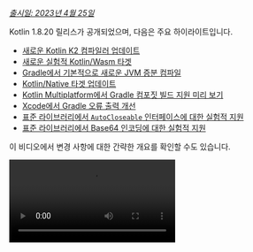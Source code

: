 [//]: # (title: Kotlin 1.8.20의 새로운 기능)

_[출시일: 2023년 4월 25일](releases.md#release-details)_

Kotlin 1.8.20 릴리스가 공개되었으며, 다음은 주요 하이라이트입니다.

*   [새로운 Kotlin K2 컴파일러 업데이트](#new-kotlin-k2-compiler-updates)
*   [새로운 실험적 Kotlin/Wasm 타겟](#new-kotlin-wasm-target)
*   [Gradle에서 기본적으로 새로운 JVM 증분 컴파일](#new-jvm-incremental-compilation-by-default-in-gradle)
*   [Kotlin/Native 타겟 업데이트](#update-for-kotlin-native-targets)
*   [Kotlin Multiplatform에서 Gradle 컴포짓 빌드 지원 미리 보기](#preview-of-gradle-composite-builds-support-in-kotlin-multiplatform)
*   [Xcode에서 Gradle 오류 출력 개선](#improved-output-for-gradle-errors-in-xcode)
*   [표준 라이브러리에서 `AutoCloseable` 인터페이스에 대한 실험적 지원](#support-for-the-autocloseable-interface)
*   [표준 라이브러리에서 Base64 인코딩에 대한 실험적 지원](#support-for-base64-encoding)

이 비디오에서 변경 사항에 대한 간략한 개요를 확인할 수도 있습니다.

<video src="https://www.youtube.com/v/R1JpkpPzyBU" title="What's new in Kotlin 1.8.20"/>

## IDE 지원

1.8.20을 지원하는 Kotlin 플러그인은 다음 IDE에서 사용할 수 있습니다.

| IDE            | 지원 버전                   |
|----------------|-------------------------------|
| IntelliJ IDEA  | 2022.2.x, 2022.3.x,  2023.1.x |
| Android Studio | Flamingo (222)                |

> Kotlin 아티팩트와 의존성을 올바르게 다운로드하려면 [Gradle 설정을 구성](#configure-gradle-settings)하여 Maven Central 저장소를 사용하도록 해야 합니다.
>
{style="warning"}

## 새로운 Kotlin K2 컴파일러 업데이트

Kotlin 팀은 K2 컴파일러의 안정화 작업을 계속하고 있습니다. [Kotlin 1.7.0 발표](whatsnew17.md#new-kotlin-k2-compiler-for-the-jvm-in-alpha)에서 언급했듯이, 여전히 **알파(Alpha)** 상태입니다. 이번 릴리스에서는 [K2 베타(Beta)](https://youtrack.jetbrains.com/issue/KT-52604)로 가는 길에 추가 개선 사항을 도입합니다.

1.8.20 릴리스부터 Kotlin K2 컴파일러는 다음 기능을 포함합니다.

*   직렬화(serialization) 플러그인의 프리뷰 버전이 있습니다.
*   [JS IR 컴파일러](js-ir-compiler.md)에 대한 알파(Alpha) 지원을 제공합니다.
*   향후 릴리스될 [새로운 언어 버전인 Kotlin 2.0](https://blog.jetbrains.com/kotlin/2023/02/k2-kotlin-2-0/)을 소개합니다.

다음 비디오에서 새로운 컴파일러와 그 이점에 대해 자세히 알아보세요.

*   [모두가 새로운 Kotlin K2 컴파일러에 대해 알아야 할 것](https://www.youtube.com/watch?v=iTdJJq_LyoY)
*   [새로운 Kotlin K2 컴파일러: 전문가 리뷰](https://www.youtube.com/watch?v=db19VFLZqJM)

### Kotlin K2 컴파일러 활성화 방법

Kotlin K2 컴파일러를 활성화하고 테스트하려면 다음 컴파일러 옵션과 함께 새 언어 버전을 사용하세요.

```bash
-language-version 2.0
```

`build.gradle(.kts)` 파일에서 지정할 수 있습니다.

```kotlin
kotlin {
   sourceSets.all {
       languageSettings {
           languageVersion = "2.0"
       }
   }
}
```

이전의 `-Xuse-k2` 컴파일러 옵션은 더 이상 사용되지 않습니다.

> 새로운 K2 컴파일러의 알파 버전은 JVM 및 JS IR 프로젝트에서만 작동합니다. Kotlin/Native 또는 다른 멀티플랫폼 프로젝트는 아직 지원하지 않습니다.
>
{style="warning"}

### 새로운 K2 컴파일러에 대한 피드백 남기기

피드백을 보내주시면 감사하겠습니다!

*   Kotlin Slack의 K2 개발자에게 직접 피드백을 제공하세요 – [초대 받기](https://surveys.jetbrains.com/s3/kotlin-slack-sign-up?_gl=1*ju6cbn*_ga*MTA3MTk5NDkzMC4xNjQ2MDY3MDU4*_ga_9J976DJZ68*MTY1ODMzNzA3OS4xMDAuMS4xNjU4MzQwODEwLjYw) 및 [#k2-early-adopters](https://kotlinlang.slack.com/archives/C03PK0PE257) 채널에 참여하세요.
*   새로운 K2 컴파일러를 사용하면서 발생한 모든 문제는 [이슈 트래커](https://kotl.in/issue)에 보고해 주세요.
*   JetBrains가 K2 사용에 대한 익명 데이터를 수집할 수 있도록 [**사용 통계 보내기** 옵션](https://www.jetbrains.com/help/idea/settings-usage-statistics.html)을 활성화하세요.

## 언어

Kotlin이 계속 발전함에 따라, 1.8.20에서는 새로운 언어 기능의 프리뷰 버전을 소개합니다.

*   [Enum 클래스 `values` 함수의 현대적이고 고성능 대체](#a-modern-and-performant-replacement-of-the-enum-class-values-function)
*   [데이터 클래스와의 대칭성을 위한 데이터 객체](#preview-of-data-objects-for-symmetry-with-data-classes)
*   [인라인 클래스에서 본문(body)이 있는 보조 생성자에 대한 제한 해제 미리 보기](#preview-of-lifting-restriction-on-secondary-constructors-with-bodies-in-inline-classes)

### Enum 클래스 `values` 함수의 현대적이고 고성능 대체

> 이 기능은 [실험적](components-stability.md#stability-levels-explained)입니다. 언제든지 삭제되거나 변경될 수 있습니다. 옵트인(opt-in)이 필요합니다(아래 세부 정보 참조). 평가 목적으로만 사용하세요. [YouTrack](https://kotl.in/issue)을 통해 피드백을 주시면 감사하겠습니다.
>
{style="warning"}

Enum 클래스에는 정의된 enum 상수의 배열을 반환하는 합성(synthetic) `values()` 함수가 있습니다. 그러나 배열을 사용하면 Kotlin 및 Java에서 [숨겨진 성능 문제](https://github.com/Kotlin/KEEP/blob/master/proposals/enum-entries.md#examples-of-performance-issues)가 발생할 수 있습니다. 또한 대부분의 API는 컬렉션을 사용하므로 결국 변환이 필요합니다. 이러한 문제를 해결하기 위해 `values()` 함수 대신 사용해야 하는 Enum 클래스용 `entries` 속성을 도입했습니다. `entries` 속성을 호출하면 미리 할당된 불변(immutable) enum 상수 목록을 반환합니다.

> `values()` 함수는 여전히 지원되지만, 대신 `entries` 속성을 사용하는 것을 권장합니다.
>
{style="tip"}

```kotlin
enum class Color(val colorName: String, val rgb: String) {
    RED("Red", "#FF0000"),
    ORANGE("Orange", "#FF7F00"),
    YELLOW("Yellow", "#FFFF00")
}

@OptIn(ExperimentalStdlibApi::class)
fun findByRgb(rgb: String): Color? = Color.entries.find { it.rgb == rgb }
```
{validate="false"}

#### `entries` 속성을 활성화하는 방법

이 기능을 사용해 보려면 `@OptIn(ExperimentalStdlibApi)`로 옵트인하고 `-language-version 1.9` 컴파일러 옵션을 활성화하세요. Gradle 프로젝트에서는 `build.gradle(.kts)` 파일에 다음을 추가하여 활성화할 수 있습니다.

<tabs group="build-script">
<tab title="Kotlin" group-key="kotlin">

```kotlin
tasks
    .withType<org.jetbrains.kotlin.gradle.tasks.KotlinCompilationTask<*>>()
    .configureEach {
        compilerOptions
            .languageVersion
            .set(
                org.jetbrains.kotlin.gradle.dsl.KotlinVersion.KOTLIN_1_9
            )
    }
```

</tab>
<tab title="Groovy" group-key="groovy">

```groovy
tasks
    .withType(org.jetbrains.kotlin.gradle.tasks.KotlinCompilationTask.class)
    .configureEach {
        compilerOptions.languageVersion =
            org.jetbrains.kotlin.gradle.dsl.KotlinVersion.KOTLIN_1_9
    }
```

</tab>
</tabs>

> IntelliJ IDEA 2023.1부터는 이 기능을 옵트인한 경우, 적절한 IDE 검사가 `values()`에서 `entries`로의 변환을 알리고 빠른 수정(quick-fix)을 제공합니다.
>
{style="tip"}

제안에 대한 자세한 내용은 [KEEP 노트](https://github.com/Kotlin/KEEP/blob/master/proposals/enum-entries.md)를 참조하세요.

### 데이터 클래스와의 대칭성을 위한 데이터 객체 미리 보기

데이터 객체를 사용하면 싱글턴(singleton) 의미 체계와 깔끔한 `toString()` 표현을 가진 객체를 선언할 수 있습니다. 다음 코드 조각에서 `data` 키워드를 객체 선언에 추가하면 `toString()` 출력의 가독성이 어떻게 향상되는지 확인할 수 있습니다.

```kotlin
package org.example
object MyObject
data object MyDataObject

fun main() {
    println(MyObject) // org.example.MyObject@1f32e575
    println(MyDataObject) // MyDataObject
}
```

특히 `sealed` 계층(예: `sealed class` 또는 `sealed interface` 계층)의 경우, `data objects`는 `data class` 선언과 함께 편리하게 사용될 수 있기 때문에 매우 적합합니다. 이 코드 조각에서 `EndOfFile`을 일반 `object` 대신 `data object`로 선언하면 수동으로 오버라이드할 필요 없이 깔끔한 `toString`을 얻을 수 있습니다. 이는 동반하는 데이터 클래스 정의와의 대칭성을 유지합니다.

```kotlin
sealed interface ReadResult
data class Number(val number: Int) : ReadResult
data class Text(val text: String) : ReadResult
data object EndOfFile : ReadResult

fun main() {
    println(Number(7)) // Number(number=7)
    println(EndOfFile) // EndOfFile
}
```

#### 데이터 객체의 의미 체계

[Kotlin 1.7.20](whatsnew1720.md#improved-string-representations-for-singletons-and-sealed-class-hierarchies-with-data-objects)의 첫 번째 프리뷰 버전 이후, 데이터 객체의 의미 체계가 개선되었습니다. 컴파일러는 이제 자동으로 다음과 같은 편리한 함수들을 생성합니다.

##### toString

데이터 객체의 `toString()` 함수는 객체의 간단한 이름을 반환합니다.

```kotlin
data object MyDataObject {
    val x: Int = 3
}

fun main() {
    println(MyDataObject) // MyDataObject
}
```

##### equals 및 hashCode

`data object`의 `equals()` 함수는 `data object` 타입을 가진 모든 객체가 동일하다고 간주되도록 보장합니다. 대부분의 경우, 런타임에는 데이터 객체의 단일 인스턴스만 존재할 것입니다(결국 `data object`는 싱글턴을 선언합니다). 그러나 동일한 타입의 다른 객체가 런타임에 생성되는 예외적인 경우(예: `java.lang.reflect`를 통한 플랫폼 리플렉션, 또는 이 API를 내부적으로 사용하는 JVM 직렬화 라이브러리를 통해)에는 객체가 동일하게 처리되도록 보장합니다.

`data object`는 구조적으로(`==` 연산자를 사용하여)만 비교하고, 참조적으로(`===` 연산자)는 절대 비교하지 마세요. 이는 런타임에 데이터 객체의 인스턴스가 두 개 이상 존재할 때 발생할 수 있는 함정을 피하는 데 도움이 됩니다. 다음 코드 조각은 이 특정 예외적인 경우를 보여줍니다.

```kotlin
import java.lang.reflect.Constructor

data object MySingleton

fun main() {
    val evilTwin = createInstanceViaReflection()

    println(MySingleton) // MySingleton
    println(evilTwin) // MySingleton

    // 라이브러리가 MySingleton의 두 번째 인스턴스를 강제로 생성하더라도, `equals` 메서드는 true를 반환합니다.
    println(MySingleton == evilTwin) // true

    // data object를 === 로 비교하지 마세요.
    println(MySingleton === evilTwin) // false
}

fun createInstanceViaReflection(): MySingleton {
    // Kotlin 리플렉션은 data object의 인스턴스화를 허용하지 않습니다.
    // 이것은 "강제로"(즉, Java 플랫폼 리플렉션) 새로운 MySingleton 인스턴스를 생성합니다.
    // 직접 시도하지 마세요!
    return (MySingleton.javaClass.declaredConstructors[0].apply { isAccessible = true } as Constructor<MySingleton>).newInstance()
}
```

생성된 `hashCode()` 함수의 동작은 `equals()` 함수의 동작과 일관되므로, `data object`의 모든 런타임 인스턴스는 동일한 해시 코드를 가집니다.

##### 데이터 객체에 대한 `copy` 및 `componentN` 함수 없음

`data object`와 `data class` 선언은 종종 함께 사용되며 일부 유사점이 있지만, `data object`에 대해서는 생성되지 않는 함수들이 있습니다.

`data object` 선언은 싱글턴 객체로 사용되도록 의도되었으므로 `copy()` 함수는 생성되지 않습니다. 싱글턴 패턴은 클래스의 인스턴스화를 단일 인스턴스로 제한하며, 인스턴스 복사본 생성을 허용하는 것은 해당 제한을 위반할 것입니다.

또한 `data class`와 달리 `data object`에는 데이터 속성이 없습니다. 이러한 객체를 비구조화(destructure)하려는 시도는 의미가 없으므로 `componentN()` 함수는 생성되지 않습니다.

이 기능에 대한 여러분의 피드백을 [YouTrack](https://youtrack.jetbrains.com/issue/KT-4107)으로 보내주시면 감사하겠습니다.

#### 데이터 객체 미리 보기를 활성화하는 방법

이 기능을 사용해 보려면 `-language-version 1.9` 컴파일러 옵션을 활성화하세요. Gradle 프로젝트에서는 `build.gradle(.kts)` 파일에 다음을 추가하여 활성화할 수 있습니다.

<tabs group="build-script">
<tab title="Kotlin" group-key="kotlin">

```kotlin
tasks
    .withType<org.jetbrains.kotlin.gradle.tasks.KotlinCompilationTask<*>>()
    .configureEach {
        compilerOptions
            .languageVersion
            .set(
                org.jetbrains.kotlin.gradle.dsl.KotlinVersion.KOTLIN_1_9
            )
    }
```

</tab>
<tab title="Groovy" group-key="groovy">

```groovy
tasks
    .withType(org.jetbrains.kotlin.gradle.tasks.KotlinCompilationTask.class)
    .configureEach {
        compilerOptions.languageVersion =
            org.jetbrains.kotlin.gradle.dsl.KotlinVersion.KOTLIN_1_9
    }
```

</tab>
</tabs>

### 인라인 클래스에서 본문이 있는 보조 생성자에 대한 제한 해제 미리 보기

> 이 기능은 [실험적](components-stability.md#stability-levels-explained)입니다. 언제든지 삭제되거나 변경될 수 있습니다. 옵트인(opt-in)이 필요합니다(아래 세부 정보 참조). 평가 목적으로만 사용하세요. [YouTrack](https://kotl.in/issue)을 통해 피드백을 주시면 감사하겠습니다.
>
{style="warning"}

Kotlin 1.8.20은 [인라인 클래스](inline-classes.md)에서 본문(body)이 있는 보조 생성자 사용에 대한 제한을 해제합니다.

기존 인라인 클래스는 명확한 초기화 의미 체계를 위해 `init` 블록이나 보조 생성자 없이 공개 주 생성자만 허용했습니다. 결과적으로, 기본 값을 캡슐화하거나 제약이 있는 값을 나타내는 인라인 클래스를 생성하는 것이 불가능했습니다.

이러한 문제는 Kotlin 1.4.30에서 `init` 블록에 대한 제한이 해제되면서 해결되었습니다. 이제 한 단계 더 나아가 프리뷰 모드에서 본문이 있는 보조 생성자를 허용합니다.

```kotlin
@JvmInline
value class Person(private val fullName: String) {
    // Kotlin 1.4.30부터 허용:
    init { 
        check(fullName.isNotBlank()) {
            "Full name shouldn't be empty"
        }
    }

    // Kotlin 1.8.20부터 프리뷰 가능:
    constructor(name: String, lastName: String) : this("$name $lastName") {
        check(lastName.isNotBlank()) {
            "Last name shouldn't be empty"
        }
    }
}
```

#### 본문이 있는 보조 생성자를 활성화하는 방법

이 기능을 사용해 보려면 `-language-version 1.9` 컴파일러 옵션을 활성화하세요. Gradle 프로젝트에서는 `build.gradle(.kts)` 파일에 다음을 추가하여 활성화할 수 있습니다.

<tabs group="build-script">
<tab title="Kotlin" group-key="kotlin">

```kotlin
tasks
    .withType<org.jetbrains.kotlin.gradle.tasks.KotlinCompilationTask<*>>()
    .configureEach {
        compilerOptions
            .languageVersion
            .set(
                org.jetbrains.kotlin.gradle.dsl.KotlinVersion.KOTLIN_1_9
            )
    }
```

</tab>
<tab title="Groovy" group-key="groovy">

```groovy
tasks
    .withType(org.jetbrains.kotlin.gradle.tasks.KotlinCompilationTask.class)
    .configureEach {
        compilerOptions.languageVersion =
            org.jetbrains.kotlin.gradle.dsl.KotlinVersion.KOTLIN_1_9
    }
```

</tab>
</tabs>

이 기능을 사용해 보시고 [YouTrack](https://kotl.in/issue)에 모든 보고서를 제출하여 Kotlin 1.9.0에서 이 기능을 기본값으로 만드는 데 도움을 주시기를 권장합니다.

Kotlin 인라인 클래스의 개발에 대한 자세한 내용은 [이 KEEP](https://github.com/Kotlin/KEEP/blob/master/proposals/inline-classes.md)을 참조하세요.

## 새로운 Kotlin/Wasm 타겟

Kotlin/Wasm (Kotlin WebAssembly)은 이번 릴리스에서 [실험적](components-stability.md#stability-levels-explained)으로 전환됩니다. Kotlin 팀은 [WebAssembly](https://webassembly.org/)가 유망한 기술이라고 생각하며, 이를 통해 Kotlin의 모든 이점을 활용할 수 있는 더 나은 방법을 찾고자 합니다.

WebAssembly 이진 형식은 자체 가상 머신을 사용하여 실행되므로 플랫폼에 독립적입니다. 거의 모든 최신 브라우저가 이미 WebAssembly 1.0을 지원합니다. WebAssembly를 실행하기 위한 환경을 설정하려면 Kotlin/Wasm 타겟이 사용하는 실험적 가비지 컬렉션 모드를 활성화하기만 하면 됩니다. 자세한 지침은 [Kotlin/Wasm 활성화 방법](#how-to-enable-kotlin-wasm)에서 찾을 수 있습니다.

새로운 Kotlin/Wasm 타겟의 다음과 같은 장점을 강조하고자 합니다.

*   Kotlin/Wasm은 LLVM을 사용할 필요가 없으므로 `wasm32` Kotlin/Native 타겟에 비해 컴파일 속도가 더 빠릅니다.
*   [Wasm 가비지 컬렉션](https://github.com/WebAssembly/gc) 덕분에 `wasm32` 타겟에 비해 JS와의 상호 운용성 및 브라우저 통합이 더 쉽습니다.
*   Wasm은 압축되고 파싱하기 쉬운 바이트코드를 가지고 있어 Kotlin/JS 및 JavaScript에 비해 애플리케이션 시작이 잠재적으로 더 빠릅니다.
*   Wasm은 정적 타입 언어이므로 Kotlin/JS 및 JavaScript에 비해 애플리케이션 런타임 성능이 향상됩니다.

1.8.20 릴리스부터 실험 프로젝트에서 Kotlin/Wasm을 사용할 수 있습니다. Kotlin 표준 라이브러리(`stdlib`)와 테스트 라이브러리(`kotlin.test`)를 Kotlin/Wasm용으로 즉시 제공합니다. IDE 지원은 향후 릴리스에서 추가될 예정입니다.

[이 YouTube 비디오에서 Kotlin/Wasm에 대해 자세히 알아보세요](https://www.youtube.com/watch?v=-pqz9sKXatw).

### Kotlin/Wasm 활성화 방법

Kotlin/Wasm을 활성화하고 테스트하려면 `build.gradle.kts` 파일을 업데이트하세요.

```kotlin
plugins {
    kotlin("multiplatform") version "1.8.20"
}

kotlin {
    wasm {
        binaries.executable()
        browser {
        }
    }
    sourceSets {
        val commonMain by getting
        val commonTest by getting {
            dependencies {
                implementation(kotlin("test"))
            }
        }
        val wasmMain by getting
        val wasmTest by getting
    }
}
```

> [Kotlin/Wasm 예제 GitHub 저장소](https://github.com/Kotlin/kotlin-wasm-examples)를 확인하세요.
>
{style="tip"}

Kotlin/Wasm 프로젝트를 실행하려면 타겟 환경의 설정을 업데이트해야 합니다.

<tabs>
<tab title="Chrome">

*   버전 109의 경우:

    `--js-flags=--experimental-wasm-gc` 명령줄 인수를 사용하여 애플리케이션을 실행합니다.

*   버전 110 이상:

    1.  브라우저에서 `chrome://flags/#enable-webassembly-garbage-collection`으로 이동합니다.
    2.  **WebAssembly Garbage Collection**을 활성화합니다.
    3.  브라우저를 다시 시작합니다.

</tab>
<tab title="Firefox">

버전 109 이상:

1.  브라우저에서 `about:config`로 이동합니다.
2.  `javascript.options.wasm_function_references` 및 `javascript.options.wasm_gc` 옵션을 활성화합니다.
3.  브라우저를 다시 시작합니다.

</tab>
<tab title="Edge">

버전 109 이상:

`--js-flags=--experimental-wasm-gc` 명령줄 인수를 사용하여 애플리케이션을 실행합니다.

</tab>
</tabs>

### Kotlin/Wasm에 대한 피드백 남기기

피드백을 보내주시면 감사하겠습니다!

*   Kotlin Slack의 개발자에게 직접 피드백을 제공하세요 – [초대 받기](https://surveys.jetbrains.com/s3/kotlin-slack-sign-up?_gl=1*ju6cbn*_ga*MTA3MTk5NDkzMC4xNjQ2MDY3MDU4*_ga_9J976DJZ68*MTY1ODMzNzA3OS4xMDAuMS4xNjU4MzQwODEwLjYw) 및 [#webassembly](https://kotlinlang.slack.com/archives/CDFP59223) 채널에 참여하세요.
*   Kotlin/Wasm을 사용하면서 발생한 모든 문제는 [이 YouTrack 이슈](https://youtrack.jetbrains.com/issue/KT-56492)에 보고해 주세요.

## Kotlin/JVM

Kotlin 1.8.20은 [Java 합성(synthetic) 속성 참조 미리 보기](#preview-of-java-synthetic-property-references) 및 [kapt 스텁(stub) 생성 태스크에서 JVM IR 백엔드 기본 지원](#support-for-the-jvm-ir-backend-in-kapt-stub-generating-task-by-default)을 도입합니다.

### Java 합성 속성 참조 미리 보기

> 이 기능은 [실험적](components-stability.md#stability-levels-explained)입니다. 언제든지 삭제되거나 변경될 수 있습니다. 평가 목적으로만 사용하세요. [YouTrack](https://kotl.in/issue)을 통해 피드백을 주시면 감사하겠습니다.
>
{style="warning"}

Kotlin 1.8.20은 Java 합성 속성에 대한 참조를 생성하는 기능을 도입합니다. 예를 들어, 다음 Java 코드와 같습니다.

```java
public class Person {
    private String name;
    private int age;

    public Person(String name, int age) {
        this.name = name;
        this.age = age;
    }

    public String getName() {
        return name;
    }

    public int getAge() {
        return age;
    }
}
```

Kotlin은 항상 `age`가 합성 속성인 `person.age`를 작성할 수 있도록 허용했습니다. 이제 `Person::age` 및 `person::age`에 대한 참조도 생성할 수 있습니다. `name`에 대해서도 동일하게 작동합니다.

```kotlin
val persons = listOf(Person("Jack", 11), Person("Sofie", 12), Person("Peter", 11))
    persons
        // Java 합성 속성 참조 호출:
        .sortedBy(Person::age)
        // Kotlin 속성 구문을 통해 Java getter 호출:
        .forEach { person -> println(person.name) }
```
{validate="false"}

#### Java 합성 속성 참조를 활성화하는 방법

이 기능을 사용해 보려면 `-language-version 1.9` 컴파일러 옵션을 활성화하세요. Gradle 프로젝트에서는 `build.gradle(.kts)` 파일에 다음을 추가하여 활성화할 수 있습니다.

<tabs group="build-script">
<tab title="Kotlin" group-key="kotlin">

```kotlin
tasks
    .withType<org.jetbrains.kotlin.gradle.tasks.KotlinCompilationTask<*>>()
    .configureEach {
        compilerOptions
            .languageVersion
            .set(
                org.jetbrains.kotlin.gradle.dsl.KotlinVersion.KOTLIN_1_9
            )
    }
```

</tab>
<tab title="Groovy" group-key="groovy">

```groovy
tasks
    .withType(org.jetbrains.kotlin.gradle.tasks.KotlinCompilationTask.class)
    .configureEach {
        compilerOptions.languageVersion =
            org.jetbrains.kotlin.gradle.dsl.KotlinVersion.KOTLIN_1_9
    }
```

</tab>
</tabs>

### kapt 스텁 생성 태스크에서 JVM IR 백엔드 기본 지원

Kotlin 1.7.20에서 우리는 [kapt 스텁 생성 태스크에서 JVM IR 백엔드 지원](whatsnew1720.md#support-for-the-jvm-ir-backend-in-kapt-stub-generating-task)을 도입했습니다. 이번 릴리스부터는 이 지원이 기본적으로 작동합니다. 더 이상 `gradle.properties`에 `kapt.use.jvm.ir=true`를 지정하여 활성화할 필요가 없습니다. 이 기능에 대한 여러분의 피드백을 [YouTrack](https://youtrack.jetbrains.com/issue/KT-49682)으로 보내주시면 감사하겠습니다.

## Kotlin/Native

Kotlin 1.8.20에는 Kotlin/Native 타겟 지원 변경 사항, Objective-C와의 상호 운용성, CocoaPods Gradle 플러그인 개선 사항 등 다양한 업데이트가 포함되어 있습니다.

*   [Kotlin/Native 타겟 업데이트](#update-for-kotlin-native-targets)
*   [레거시 메모리 관리자 지원 중단](#deprecation-of-the-legacy-memory-manager)
*   [`@import` 지시어를 사용하는 Objective-C 헤더 지원](#support-for-objective-c-headers-with-import-directives)
*   [Cocoapods Gradle 플러그인에서 링크 전용 모드 지원](#support-for-the-link-only-mode-in-cocoapods-gradle-plugin)
*   [UIKit에서 Objective-C 확장을 클래스 멤버로 임포트](#import-objective-c-extensions-as-class-members-in-uikit)
*   [컴파일러에서 컴파일러 캐시 관리 재구현](#reimplementation-of-compiler-cache-management-in-the-compiler)
*   [Cocoapods Gradle 플러그인에서 `useLibraries()` 지원 중단](#deprecation-of-uselibraries-in-cocoapods-gradle-plugin)
  
### Kotlin/Native 타겟 업데이트
  
Kotlin 팀은 Kotlin/Native에서 지원하는 타겟 목록을 재검토하고, 이를 티어(tier)로 분할하고, Kotlin 1.8.20부터 일부 타겟에 대한 지원을 중단하기로 결정했습니다. 지원 및 지원 중단 예정 타겟의 전체 목록은 [Kotlin/Native 타겟 지원](native-target-support.md) 섹션을 참조하세요.

다음 타겟은 Kotlin 1.8.20에서 지원 중단 예정이며 1.9.20에서 제거될 예정입니다.

*   `iosArm32`
*   `watchosX86`
*   `wasm32`
*   `mingwX86`
*   `linuxArm32Hfp`
*   `linuxMips32`
*   `linuxMipsel32`

나머지 타겟의 경우, 이제 Kotlin/Native 컴파일러에서 타겟이 얼마나 잘 지원되고 테스트되는지에 따라 세 가지 지원 티어가 있습니다. 타겟은 다른 티어로 이동할 수 있습니다. 예를 들어, [Kotlin Multiplatform](https://www.jetbrains.com/help/kotlin-multiplatform-dev/get-started.html)에 중요하므로 향후 `iosArm64`에 대한 완전한 지원을 제공하기 위해 최선을 다할 것입니다.

라이브러리 작성자라면 이러한 타겟 티어가 CI 도구에서 어떤 타겟을 테스트하고 어떤 타겟을 건너뛸지 결정하는 데 도움이 될 수 있습니다. Kotlin 팀은 [kotlinx.coroutines](coroutines-guide.md)와 같은 공식 Kotlin 라이브러리를 개발할 때 동일한 접근 방식을 사용할 것입니다.

이러한 변경 사항의 이유에 대해 자세히 알아보려면 [블로그 게시물](https://blog.jetbrains.com/kotlin/2023/02/update-regarding-kotlin-native-targets/)을 확인하세요.

### 레거시 메모리 관리자 지원 중단

1.8.20부터 레거시 메모리 관리자는 더 이상 사용되지 않으며 1.9.20에서 제거될 예정입니다. [새로운 메모리 관리자](native-memory-manager.md)는 1.7.20부터 기본적으로 활성화되었으며, 추가적인 안정성 업데이트 및 성능 개선이 이루어지고 있습니다.

여전히 레거시 메모리 관리자를 사용하고 있다면, `gradle.properties`에서 `kotlin.native.binary.memoryModel=strict` 옵션을 제거하고 [마이그레이션 가이드](native-migration-guide.md)에 따라 필요한 변경 사항을 적용하세요.

새로운 메모리 관리자는 `wasm32` 타겟을 지원하지 않습니다. 이 타겟은 [이번 릴리스부터](#update-for-kotlin-native-targets) 지원 중단 예정이며 1.9.20에서 제거될 예정입니다.

### `@import` 지시어를 사용하는 Objective-C 헤더 지원

> 이 기능은 [실험적](components-stability.md#stability-levels-explained)입니다. 언제든지 삭제되거나 변경될 수 있습니다. 옵트인(opt-in)이 필요합니다(아래 세부 정보 참조). 평가 목적으로만 사용하세요. [YouTrack](https://kotl.in/issue)을 통해 피드백을 주시면 감사하겠습니다.
>
{style="warning"}

Kotlin/Native는 이제 `@import` 지시어를 사용하는 Objective-C 헤더를 임포트할 수 있습니다. 이 기능은 자동 생성된 Objective-C 헤더를 가진 Swift 라이브러리나 Swift로 작성된 CocoaPods 의존성 클래스를 사용할 때 유용합니다.

이전에는 cinterop 도구가 `-fmodules` 옵션에 대한 지원이 부족했기 때문에 `@import` 지시어를 통해 Objective-C 모듈에 의존하는 헤더를 분석하지 못했습니다.

Kotlin 1.8.20부터 `@import`를 사용하여 Objective-C 헤더를 사용할 수 있습니다. 이를 위해 정의 파일에서 `compilerOpts`로 `-fmodules` 옵션을 컴파일러에 전달하세요. [CocoaPods 통합](https://www.jetbrains.com/help/kotlin-multiplatform-dev/multiplatform-cocoapods-overview.html)을 사용하는 경우, `pod()` 함수의 구성 블록에서 cinterop 옵션을 다음과 같이 지정하세요.

```kotlin
kotlin {
    ios()

    cocoapods {
        summary = "CocoaPods test library"
        homepage = "https://github.com/JetBrains/kotlin"

        ios.deploymentTarget = "13.5"

        pod("PodName") {
            extraOpts = listOf("-compiler-option", "-fmodules")
        }
    }
}
```

이것은 [매우 기대되었던 기능](https://youtrack.jetbrains.com/issue/KT-39120)이며, 향후 릴리스에서 이 기능을 기본값으로 만드는 데 도움이 되도록 [YouTrack](https://kotl.in/issue)에 대한 여러분의 피드백을 환영합니다.

### Cocoapods Gradle 플러그인에서 링크 전용 모드 지원

Kotlin 1.8.20부터 동적 프레임워크와 함께 Pod 의존성을 링크에만 사용하고 cinterop 바인딩을 생성하지 않을 수 있습니다. 이는 cinterop 바인딩이 이미 생성된 경우에 유용할 수 있습니다.

라이브러리와 앱이라는 두 개의 모듈이 있는 프로젝트를 고려해 보세요. 라이브러리는 Pod에 의존하지만 프레임워크를 생성하지 않고 `.klib`만 생성합니다. 앱은 라이브러리에 의존하고 동적 프레임워크를 생성합니다. 이 경우, 이 프레임워크를 라이브러리가 의존하는 Pod와 연결해야 하지만, 라이브러리에 대해 cinterop 바인딩이 이미 생성되었으므로 cinterop 바인딩이 필요하지 않습니다.

이 기능을 활성화하려면 Pod에 대한 의존성을 추가할 때 `linkOnly` 옵션 또는 빌더 속성을 사용하세요.

```kotlin
cocoapods {
    summary = "CocoaPods test library"
    homepage = "https://github.com/JetBrains/kotlin"

    pod("Alamofire", linkOnly = true) {
        version = "5.7.0"
    }
}
```

> 이 옵션을 정적 프레임워크와 함께 사용하면 Pod가 정적 프레임워크 링크에 사용되지 않으므로 Pod 의존성이 완전히 제거됩니다.
>
{style="note"}

### UIKit에서 Objective-C 확장을 클래스 멤버로 임포트

Xcode 14.1부터 일부 Objective-C 클래스의 메서드가 카테고리 멤버로 이동되었습니다. 이로 인해 다른 Kotlin API가 생성되었고, 이 메서드들은 메서드 대신 Kotlin 확장으로 임포트되었습니다.

이로 인해 UIKit을 사용하여 메서드를 오버라이드할 때 문제가 발생했을 수 있습니다. 예를 들어, Kotlin에서 `UIVIew`를 서브클래싱할 때 `drawRect()` 또는 `layoutSubviews()` 메서드를 오버라이드하는 것이 불가능해졌습니다.

1.8.20부터 NSView 및 UIView 클래스와 동일한 헤더에 선언된 카테고리 멤버는 이 클래스들의 멤버로 임포트됩니다. 이는 NSView 및 UIView에서 서브클래싱된 메서드가 다른 메서드와 마찬가지로 쉽게 오버라이드될 수 있음을 의미합니다.

모든 것이 잘 진행된다면, 모든 Objective-C 클래스에 대해 이 동작을 기본적으로 활성화할 계획입니다.

### 컴파일러에서 컴파일러 캐시 관리 재구현

컴파일러 캐시의 발전을 가속화하기 위해 컴파일러 캐시 관리를 Kotlin Gradle 플러그인에서 Kotlin/Native 컴파일러로 이동했습니다. 이는 컴파일 시간 및 컴파일러 캐시 유연성 개선을 포함한 여러 중요한 개선 작업의 장애물을 제거합니다.

문제가 발생하여 이전 동작으로 돌아가야 하는 경우, `kotlin.native.cacheOrchestration=gradle` Gradle 속성을 사용하세요.

[YouTrack](https://kotl.in/issue)에서 이에 대한 피드백을 주시면 감사하겠습니다.

### Cocoapods Gradle 플러그인에서 `useLibraries()` 지원 중단

Kotlin 1.8.20은 정적 라이브러리용 [CocoaPods 통합](https://www.jetbrains.com/help/kotlin-multiplatform-dev/multiplatform-cocoapods-overview.html)에 사용되는 `useLibraries()` 함수의 지원 중단 주기를 시작합니다.

우리는 정적 라이브러리를 포함하는 Pod에 대한 의존성을 허용하기 위해 `useLibraries()` 함수를 도입했습니다. 시간이 지남에 따라 이 경우는 매우 드물어졌습니다. 대부분의 Pod는 소스로 배포되며, Objective-C 프레임워크 또는 XCFramework는 이진 배포에 일반적인 선택입니다.

이 함수가 인기가 없으며 Kotlin CocoaPods Gradle 플러그인 개발을 복잡하게 만드는 문제를 발생시키므로, 지원을 중단하기로 결정했습니다.

프레임워크 및 XCFrameworks에 대한 자세한 내용은 [최종 네이티브 이진 파일 빌드](https://www.jetbrains.com/help/kotlin-multiplatform-dev/multiplatform-build-native-binaries.html)를 참조하세요.

## Kotlin Multiplatform

Kotlin 1.8.20은 Kotlin Multiplatform에 대한 다음 업데이트를 통해 개발자 경험을 개선하고자 합니다.

*   [소스 세트 계층 설정의 새로운 접근 방식](#new-approach-to-source-set-hierarchy)
*   [Kotlin Multiplatform에서 Gradle 컴포짓 빌드 지원 미리 보기](#preview-of-gradle-composite-builds-support-in-kotlin-multiplatform)
*   [Xcode에서 Gradle 오류 출력 개선](#improved-output-for-gradle-errors-in-xcode)

### 소스 세트 계층 설정의 새로운 접근 방식

> 소스 세트 계층에 대한 새로운 접근 방식은 [실험적](components-stability.md#stability-levels-explained)입니다. 향후 Kotlin 릴리스에서 사전 통지 없이 변경될 수 있습니다. 옵트인(opt-in)이 필요합니다(아래 세부 정보 참조). [YouTrack](https://kotl.in/issue)을 통해 피드백을 주시면 감사하겠습니다.
>
{style="warning"}

Kotlin 1.8.20은 멀티플랫폼 프로젝트에서 소스 세트 계층을 설정하는 새로운 방법인 기본 타겟 계층을 제공합니다. 이 새로운 접근 방식은 [설계상의 결함](#why-replace-shortcuts)이 있는 `ios`와 같은 타겟 바로가기(shortcut)를 대체하기 위한 것입니다.

기본 타겟 계층의 아이디어는 간단합니다. 프로젝트가 컴파일되는 모든 타겟을 명시적으로 선언하면 Kotlin Gradle 플러그인이 지정된 타겟을 기반으로 공유 소스 세트를 자동으로 생성합니다.

#### 프로젝트 설정

간단한 멀티플랫폼 모바일 앱의 다음 예시를 고려해 보세요.

```kotlin
@OptIn(ExperimentalKotlinGradlePluginApi::class)
kotlin {
    // 기본 타겟 계층 활성화:
    targetHierarchy.default()

    android()
    iosArm64()
    iosSimulatorArm64()
}
```

기본 타겟 계층을 모든 가능한 타겟과 그 공유 소스 세트에 대한 템플릿으로 생각할 수 있습니다. 코드에서 최종 타겟인 `android`, `iosArm64`, `iosSimulatorArm64`를 선언하면 Kotlin Gradle 플러그인이 템플릿에서 적합한 공유 소스 세트를 찾아 생성해 줍니다. 결과 계층은 다음과 같습니다.

![기본 타겟 계층 사용 예시](default-hierarchy-example.svg){thumbnail="true" width="350" thumbnail-same-file="true"}

녹색 소스 세트는 실제로 프로젝트에 생성되어 존재하며, 기본 템플릿의 회색 소스 세트는 무시됩니다. 보시다시피, Kotlin Gradle 플러그인은 예를 들어 `watchos` 타겟이 프로젝트에 없으므로 `watchos` 소스 세트를 생성하지 않았습니다.

`watchosArm64`와 같은 watchOS 타겟을 추가하면 `watchos` 소스 세트가 생성되고 `apple`, `native`, `common` 소스 세트의 코드가 `watchosArm64`로도 컴파일됩니다.

기본 타겟 계층에 대한 완전한 스키마는 [문서](https://www.jetbrains.com/help/kotlin-multiplatform-dev/multiplatform-hierarchy.html#default-hierarchy-template)에서 찾을 수 있습니다.

> 이 예시에서 `apple` 및 `native` 소스 세트는 `iosArm64` 및 `iosSimulatorArm64` 타겟으로만 컴파일됩니다. 따라서 이름에도 불구하고 전체 iOS API에 접근할 수 있습니다. 이는 `native`와 같은 소스 세트의 경우 직관적이지 않을 수 있습니다. 이 소스 세트에서는 모든 네이티브 타겟에서 사용 가능한 API만 접근할 수 있을 것으로 예상할 수 있기 때문입니다. 이 동작은 향후 변경될 수 있습니다.
>
{style="note"}

#### 바로가기를 대체하는 이유 {initial-collapse-state="collapsed" collapsible="true"}

소스 세트 계층을 생성하는 것은 장황하고 오류가 발생하기 쉬우며 초보자에게는 불친절할 수 있습니다. 이전 솔루션은 계층의 일부를 생성하는 `ios`와 같은 바로가기를 도입하는 것이었습니다. 그러나 바로가기를 사용해 본 결과 큰 설계상의 결함이 있음이 입증되었습니다. 바로가기는 변경하기 어렵습니다.

예를 들어 `ios` 바로가기는 `iosArm64` 및 `iosX64` 타겟만 생성하는데, 이는 혼란을 줄 수 있고 `iosSimulatorArm64` 타겟도 필요한 M1 기반 호스트에서 작업할 때 문제를 일으킬 수 있습니다. 그러나 `iosSimulatorArm64` 타겟을 추가하는 것은 사용자 프로젝트에 매우 혼란스러운 변경이 될 수 있습니다.

*   `iosMain` 소스 세트에서 사용되는 모든 의존성은 `iosSimulatorArm64` 타겟을 지원해야 합니다. 그렇지 않으면 의존성 해결이 실패합니다.
*   `iosMain`에서 사용되는 일부 네이티브 API는 새 타겟을 추가할 때 사라질 수 있습니다(물론 `iosSimulatorArm64`의 경우에는 그럴 가능성이 낮습니다).
*   Intel 기반 MacBook에서 작은 토이 프로젝트를 작성하는 경우와 같이, 이 변경 사항이 필요하지 않을 수도 있습니다.

바로가기가 계층 구성 문제를 해결하지 못한다는 것이 명확해졌고, 그래서 우리는 어느 시점부터 새로운 바로가기 추가를 중단했습니다.

기본 타겟 계층은 언뜻 바로가기와 비슷하게 보일 수 있지만, 중요한 차이점이 있습니다. **사용자는 타겟 집합을 명시적으로 지정해야 합니다.** 이 집합은 프로젝트가 어떻게 컴파일되고 게시되며 의존성 해결에 어떻게 참여하는지를 정의합니다. 이 집합이 고정되어 있으므로 Kotlin Gradle 플러그인의 기본 구성 변경은 생태계에 훨씬 적은 혼란을 야기해야 하며, 도구 지원 마이그레이션을 제공하는 것이 훨씬 쉬울 것입니다.

#### 기본 계층을 활성화하는 방법

이 새로운 기능은 [실험적](components-stability.md#stability-levels-explained)입니다. Kotlin Gradle 빌드 스크립트의 경우 `@OptIn(ExperimentalKotlinGradlePluginApi::class)`로 옵트인해야 합니다.

자세한 내용은 [계층적 프로젝트 구조](https://www.jetbrains.com/help/kotlin-multiplatform-dev/multiplatform-hierarchy.html#default-hierarchy-template)를 참조하세요.

#### 피드백 남기기

이는 멀티플랫폼 프로젝트에 대한 중요한 변경 사항입니다. 더 나은 기능을 만들 수 있도록 [피드백](https://kotl.in/issue)을 주시면 감사하겠습니다.

### Kotlin Multiplatform에서 Gradle 컴포짓 빌드 지원 미리 보기

> 이 기능은 Kotlin Gradle 플러그인 1.8.20부터 Gradle 빌드에서 지원됩니다. IDE 지원의 경우, IntelliJ IDEA 2023.1 Beta 2 (231.8109.2) 이상 및 모든 Kotlin IDE 플러그인과 함께 Kotlin Gradle 플러그인 1.8.20을 사용하세요.
>
{style="note"}

1.8.20부터 Kotlin Multiplatform은 [Gradle 컴포짓 빌드](https://docs.gradle.org/current/userguide/composite_builds.html)를 지원합니다. 컴포짓 빌드를 사용하면 별도의 프로젝트 빌드 또는 동일한 프로젝트의 일부를 단일 빌드에 포함할 수 있습니다.

일부 기술적인 문제로 인해 Kotlin Multiplatform에서 Gradle 컴포짓 빌드를 사용하는 것은 부분적으로만 지원되었습니다. Kotlin 1.8.20은 더 다양한 프로젝트에서 작동해야 하는 개선된 지원 미리 보기를 포함합니다. 이를 시도하려면 `gradle.properties`에 다음 옵션을 추가하세요.

```none
kotlin.mpp.import.enableKgpDependencyResolution=true
```

이 옵션은 새로운 임포트 모드의 미리 보기를 활성화합니다. 컴포짓 빌드 지원 외에도, 주요 버그 수정 및 임포트 안정성을 위한 개선 사항이 포함되어 있어 멀티플랫폼 프로젝트에서 더 원활한 임포트 경험을 제공합니다.

#### 알려진 문제

여전히 안정화가 필요한 미리 보기 버전이며, 그 과정에서 임포트 관련 문제가 발생할 수 있습니다. 다음은 Kotlin 1.8.20 최종 릴리스 전에 해결할 계획인 몇 가지 알려진 문제입니다.

*   IntelliJ IDEA 2023.1 EAP용 Kotlin 1.8.20 플러그인은 아직 사용할 수 없습니다. 그럼에도 불구하고, 이 IDE에서 Kotlin Gradle 플러그인 버전을 1.8.20으로 설정하고 컴포짓 빌드를 시도할 수 있습니다.
*   프로젝트에 `rootProject.name`이 지정된 빌드가 포함된 경우, 컴포짓 빌드가 Kotlin 메타데이터를 해결하지 못할 수 있습니다. 해결 방법 및 자세한 내용은 [이 Youtrack 이슈](https://youtrack.jetbrains.com/issue/KT-56536)를 참조하세요.

이를 시도해 보시고 [YouTrack](https://kotl.in/issue)에 모든 보고서를 제출하여 Kotlin 1.9.0에서 기본값으로 만드는 데 도움을 주시기를 권장합니다.

### Xcode에서 Gradle 오류 출력 개선

Xcode에서 멀티플랫폼 프로젝트를 빌드하는 데 문제가 있었다면 "Command PhaseScriptExecution failed with a nonzero exit code" 오류가 발생했을 수 있습니다. 이 메시지는 Gradle 호출이 실패했음을 알리지만, 문제를 감지하는 데는 그다지 도움이 되지 않습니다.

Kotlin 1.8.20부터 Xcode는 Kotlin/Native 컴파일러의 출력을 파싱할 수 있습니다. 또한 Gradle 빌드가 실패할 경우, Xcode에서 근본 원인 예외(root cause exception)로 인한 추가 오류 메시지를 볼 수 있습니다. 대부분의 경우, 이는 근본적인 문제를 식별하는 데 도움이 될 것입니다.

![Xcode에서 Gradle 오류 출력 개선](xcode-gradle-output.png){width=700}

새로운 동작은 Xcode 통합을 위한 표준 Gradle 태스크(예: 멀티플랫폼 프로젝트의 iOS 프레임워크를 Xcode의 iOS 애플리케이션에 연결할 수 있는 `embedAndSignAppleFrameworkForXcode`)에 대해 기본적으로 활성화됩니다. 또한 `kotlin.native.useXcodeMessageStyle` Gradle 속성을 사용하여 활성화(또는 비활성화)할 수 있습니다.

## Kotlin/JavaScript

Kotlin 1.8.20은 TypeScript 정의를 생성하는 방식을 변경합니다. 또한 디버깅 경험을 개선하기 위해 설계된 변경 사항도 포함됩니다.

*   [Gradle 플러그인에서 Dukat 통합 제거](#removal-of-dukat-integration-from-gradle-plugin)
*   [소스 맵의 Kotlin 변수 및 함수 이름](#kotlin-variable-and-function-names-in-source-maps)
*   [TypeScript 정의 파일 생성에 대한 옵트인](#opt-in-for-generation-of-typescript-definition-files)

### Gradle 플러그인에서 Dukat 통합 제거

Kotlin 1.8.20에서 우리는 Kotlin/JavaScript Gradle 플러그인에서 [실험적](components-stability.md#stability-levels-explained) Dukat 통합을 제거했습니다. Dukat 통합은 TypeScript 선언 파일(`.d.ts`)을 Kotlin 외부 선언으로 자동 변환하는 것을 지원했습니다.

[Dukat 도구](https://github.com/Kotlin/dukat)를 대신 사용하여 TypeScript 선언 파일(`.d.ts`)을 Kotlin 외부 선언으로 계속 변환할 수 있습니다.

> Dukat 도구는 [실험적](components-stability.md#stability-levels-explained)입니다. 언제든지 삭제되거나 변경될 수 있습니다.
>
{style="warning"}

### 소스 맵의 Kotlin 변수 및 함수 이름

디버깅을 돕기 위해, 변수 및 함수에 대해 Kotlin 코드에서 선언한 이름을 소스 맵에 추가하는 기능을 도입했습니다. 1.8.20 이전에는 이러한 이름이 소스 맵에서 사용할 수 없었으므로 디버거에서는 항상 생성된 JavaScript의 변수 및 함수 이름을 보았습니다.

`build.gradle.kts` 파일에서 `sourceMapNamesPolicy`를 사용하거나 `-source-map-names-policy` 컴파일러 옵션을 사용하여 추가되는 내용을 구성할 수 있습니다. 아래 표는 가능한 설정을 나열합니다.

| 설정                    | 설명                                                               | 예시 출력                     |
|-------------------------|--------------------------------------------------------------------|---------------------------------|
| `simple-names`          | 변수 이름과 간단한 함수 이름이 추가됩니다. (기본값)                | `main`                          |
| `fully-qualified-names` | 변수 이름과 완전한 자격의 함수 이름이 추가됩니다.                  | `com.example.kjs.playground.main` |
| `no`                    | 변수 또는 함수 이름이 추가되지 않습니다.                           | N/A                             |

`build.gradle.kts` 파일의 예시 구성은 다음과 같습니다.

```kotlin
tasks.withType<org.jetbrains.kotlin.gradle.tasks.Kotlin2JsCompile>().configureEach {
    compilercompileOptions.sourceMapNamesPolicy.set(org.jetbrains.kotlin.gradle.dsl.JsSourceMapNamesPolicy.SOURCE_MAP_NAMES_POLICY_FQ_NAMES) // or SOURCE_MAP_NAMES_POLICY_NO, or SOURCE_MAP_NAMES_POLICY_SIMPLE_NAMES
}
```
{validate="false"}

Chromium 기반 브라우저에서 제공하는 것과 같은 디버깅 도구는 소스 맵에서 원본 Kotlin 이름을 가져와 스택 트레이스의 가독성을 향상시킬 수 있습니다. 즐거운 디버깅 되세요!

> 소스 맵에 변수 및 함수 이름 추가 기능은 [실험적](components-stability.md#stability-levels-explained)입니다. 언제든지 삭제되거나 변경될 수 있습니다.
>
{style="warning"}

### TypeScript 정의 파일 생성에 대한 옵트인

이전에는 실행 파일을 생성하는 프로젝트(`binaries.executable()`)가 있는 경우, Kotlin/JS IR 컴파일러가 `@JsExport`로 표시된 모든 최상위 선언을 수집하여 `.d.ts` 파일에 TypeScript 정의를 자동으로 생성했습니다.

모든 프로젝트에 유용한 것은 아니므로 Kotlin 1.8.20에서는 이 동작을 변경했습니다. TypeScript 정의를 생성하려면 Gradle 빌드 파일에서 명시적으로 구성해야 합니다. [`js` 섹션](js-project-setup.md#execution-environments)의 `build.gradle.kts.file`에 `generateTypeScriptDefinitions()`를 추가하세요. 예를 들어:

```kotlin
kotlin {
    js {
        binaries.executable()
        browser {
        }
        generateTypeScriptDefinitions()
    }
}
```
{validate="false"}

> TypeScript 정의(`.d.ts`) 생성은 [실험적](components-stability.md#stability-levels-explained)입니다. 언제든지 삭제되거나 변경될 수 있습니다.
>
{style="warning"}

## Gradle

Kotlin 1.8.20은 [멀티플랫폼 플러그인의 일부 특수 케이스](https://youtrack.jetbrains.com/issue/KT-55751)를 제외하고 Gradle 6.8부터 7.6까지 완벽하게 호환됩니다. 최신 Gradle 릴리스 버전까지도 사용할 수 있지만, 그렇게 할 경우 지원 중단 경고가 발생하거나 일부 새로운 Gradle 기능이 작동하지 않을 수 있다는 점을 유의해야 합니다.

이번 버전에는 다음과 같은 변경 사항이 있습니다.

*   [새로운 Gradle 플러그인 버전 정렬](#new-gradle-plugins-versions-alignment)
*   [Gradle에서 기본적으로 새로운 JVM 증분 컴파일](#new-jvm-incremental-compilation-by-default-in-gradle)
*   [컴파일 태스크 출력의 정밀 백업](#precise-backup-of-compilation-tasks-outputs)
*   [모든 Gradle 버전에 대한 지연 Kotlin/JVM 태스크 생성](#lazy-kotlin-jvm-tasks-creation-for-all-gradle-versions)
*   [컴파일 태스크의 `destinationDirectory` 비기본 위치](#non-default-location-of-compile-tasks-destinationdirectory)
*   [HTTP 통계 서비스에 컴파일러 인수를 보고하지 않는 옵트아웃 기능](#ability-to-opt-out-from-reporting-compiler-arguments-to-an-http-statistics-service)

### 새로운 Gradle 플러그인 버전 정렬

Gradle은 함께 작동해야 하는 의존성이 항상 [버전이 정렬되도록](https://docs.gradle.org/current/userguide/dependency_version_alignment.html#aligning_versions_natively_with_gradle) 하는 방법을 제공합니다. Kotlin 1.8.20도 이 접근 방식을 채택했습니다. 기본적으로 작동하므로 활성화하기 위해 구성을 변경하거나 업데이트할 필요가 없습니다. 또한 [Kotlin Gradle 플러그인의 전이적 의존성 해결을 위한 이 해결 방법](whatsnew18.md#resolution-of-kotlin-gradle-plugins-transitive-dependencies)에 더 이상 의존할 필요가 없습니다.

[YouTrack](https://youtrack.jetbrains.com/issue/KT-54691)에서 이 기능에 대한 여러분의 피드백을 주시면 감사하겠습니다.

### Gradle에서 기본적으로 새로운 JVM 증분 컴파일

[Kotlin 1.7.0부터 사용 가능했던](whatsnew17.md#a-new-approach-to-incremental-compilation) 증분 컴파일에 대한 새로운 접근 방식이 이제 기본적으로 작동합니다. 더 이상 활성화하기 위해 `gradle.properties`에 `kotlin.incremental.useClasspathSnapshot=true`를 지정할 필요가 없습니다.

이에 대한 여러분의 피드백을 주시면 감사하겠습니다. [YouTrack에 이슈를 제기](https://kotl.in/issue)할 수 있습니다.

### 컴파일 태스크 출력의 정밀 백업

> 컴파일 태스크 출력의 정밀 백업은 [실험적](components-stability.md#stability-levels-explained)입니다. 사용하려면 `gradle.properties`에 `kotlin.compiler.preciseCompilationResultsBackup=true`를 추가하세요. [YouTrack](https://kotl.in/issue/experimental-ic-optimizations)을 통해 피드백을 주시면 감사하겠습니다.
>
{style="warning"}

Kotlin 1.8.20부터 정밀 백업을 활성화할 수 있습니다. 이 기능은 [증분 컴파일](gradle-compilation-and-caches.md#incremental-compilation)에서 Kotlin이 다시 컴파일하는 클래스만 백업합니다. 완전 백업과 정밀 백업 모두 컴파일 오류 후 빌드를 증분적으로 다시 실행하는 데 도움이 됩니다. 정밀 백업은 완전 백업에 비해 빌드 시간을 절약합니다. 완전 백업은 특히 큰 프로젝트에서 또는 많은 태스크가 백업을 수행할 때, 그리고 프로젝트가 느린 HDD에 있는 경우 **상당한** 빌드 시간을 소요할 수 있습니다.

이 최적화는 실험적입니다. `gradle.properties` 파일에 `kotlin.compiler.preciseCompilationResultsBackup` Gradle 속성을 추가하여 활성화할 수 있습니다.

```none
kotlin.compiler.preciseCompilationResultsBackup=true
```

#### JetBrains에서 정밀 백업 사용 예시 {initial-collapse-state="collapsed" collapsible="true"}

다음 차트에서 완전 백업과 비교한 정밀 백업 사용 예시를 확인할 수 있습니다.

![완전 백업과 정밀 백업 비교](comparison-of-full-and-precise-backups.png){width=700}

첫 번째 및 두 번째 차트는 Kotlin 프로젝트에서 정밀 백업이 Kotlin Gradle 플러그인 빌드에 미치는 영향을 보여줍니다.

1.  많은 모듈이 의존하는 모듈에 작은 [ABI](https://en.wikipedia.org/wiki/Application_binary_interface) 변경(새로운 public 메서드 추가)을 적용한 후.
2.  다른 모듈이 의존하지 않는 모듈에 작은 비-ABI 변경(private 함수 추가)을 적용한 후.

세 번째 차트는 많은 모듈이 의존하는 Kotlin/JS 모듈에 작은 비-ABI 변경(private 함수 추가)을 적용한 후 [Space](https://www.jetbrains.com/space/) 프로젝트에서 웹 프론트엔드를 빌드하는 데 정밀 백업이 미치는 영향을 보여줍니다.

이 측정은 Apple M1 Max CPU가 장착된 컴퓨터에서 수행되었으며, 컴퓨터마다 약간 다른 결과가 나올 수 있습니다. 성능에 영향을 미치는 요소는 다음을 포함하되 이에 국한되지 않습니다.

*   [Kotlin 데몬](gradle-compilation-and-caches.md#the-kotlin-daemon-and-how-to-use-it-with-gradle) 및 [Gradle 데몬](https://docs.gradle.org/current/userguide/gradle_daemon.html)의 웜업(warm-up) 정도.
*   디스크 속도.
*   CPU 모델 및 사용률.
*   변경 사항이 영향을 미치는 모듈 및 모듈의 크기.
*   변경 사항이 ABI 변경인지 비-ABI 변경인지 여부.

#### 빌드 보고서를 통한 최적화 평가 {initial-collapse-state="collapsed" collapsible="true"}

프로젝트 및 시나리오에 대한 최적화의 영향을 컴퓨터에서 추정하려면 [Kotlin 빌드 보고서](gradle-compilation-and-caches.md#build-reports)를 사용할 수 있습니다. `gradle.properties` 파일에 다음 속성을 추가하여 텍스트 파일 형식으로 보고서를 활성화하세요.

```none
kotlin.build.report.output=file
```

정밀 백업 활성화 전 보고서의 관련 부분 예시는 다음과 같습니다.

```none
Task ':kotlin-gradle-plugin:compileCommonKotlin' finished in 0.59 s
<...>
Time metrics:
 Total Gradle task time: 0.59 s
 Task action before worker execution: 0.24 s
  Backup output: 0.22 s // 이 숫자에 주목하세요.
<...>
```

정밀 백업 활성화 후 보고서의 관련 부분 예시는 다음과 같습니다.

```none
Task ':kotlin-gradle-plugin:compileCommonKotlin' finished in 0.46 s
<...>
Time metrics:
 Total Gradle task time: 0.46 s
 Task action before worker execution: 0.07 s
  Backup output: 0.05 s // 시간이 줄었습니다.
 Run compilation in Gradle worker: 0.32 s
  Clear jar cache: 0.00 s
  Precise backup output: 0.00 s // 정밀 백업과 관련됨
  Cleaning up the backup stash: 0.00 s // 정밀 백업과 관련됨
<...>
```

### 모든 Gradle 버전에 대한 지연 Kotlin/JVM 태스크 생성

Gradle 7.3 이상에서 `org.jetbrains.kotlin.gradle.jvm` 플러그인을 사용하는 프로젝트의 경우, Kotlin Gradle 플러그인은 더 이상 `compileKotlin` 태스크를 즉시 생성 및 구성하지 않습니다. 하위 Gradle 버전에서는 단순히 모든 태스크를 등록하고 드라이 런(dry run)에서는 구성하지 않습니다. Gradle 7.3 이상을 사용할 때도 동일한 동작이 적용됩니다.

### 컴파일 태스크의 `destinationDirectory` 비기본 위치

다음 중 하나를 수행하는 경우 빌드 스크립트를 일부 추가 코드로 업데이트하세요.

*   Kotlin/JVM `KotlinJvmCompile`/`KotlinCompile` 태스크의 `destinationDirectory` 위치를 오버라이드합니다.
*   지원 중단된 Kotlin/JS/Non-IR [변형](gradle-plugin-variants.md)을 사용하고 `Kotlin2JsCompile` 태스크의 `destinationDirectory`를 오버라이드합니다.

JAR 파일에서 `sourceSets.main.outputs`에 `sourceSets.main.kotlin.classesDirectories`를 명시적으로 추가해야 합니다.

```groovy
tasks.jar(type: Jar) {
    from sourceSets.main.outputs
    from sourceSets.main.kotlin.classesDirectories
}
```

### HTTP 통계 서비스에 컴파일러 인수를 보고하지 않는 옵트아웃 기능

이제 Kotlin Gradle 플러그인이 HTTP [빌드 보고서](gradle-compilation-and-caches.md#build-reports)에 컴파일러 인수를 포함할지 여부를 제어할 수 있습니다. 때로는 플러그인이 이러한 인수를 보고할 필요가 없을 수도 있습니다. 프로젝트에 모듈이 많으면 보고서의 컴파일러 인수가 매우 커지고 그다지 도움이 되지 않을 수 있습니다. 이제 이를 비활성화하여 메모리를 절약할 수 있는 방법이 있습니다. `gradle.properties` 또는 `local.properties`에서 `kotlin.build.report.include_compiler_arguments=(true|false)` 속성을 사용하세요.

[YouTrack](https://youtrack.jetbrains.com/issue/KT-55323/)에서 이 기능에 대한 여러분의 피드백을 주시면 감사하겠습니다.

## 표준 라이브러리

Kotlin 1.8.20은 Kotlin/Native 개발에 특히 유용한 몇 가지 새로운 기능을 포함하여 다양한 새로운 기능을 추가합니다.

*   [`AutoCloseable` 인터페이스 지원](#support-for-the-autocloseable-interface)
*   [Base64 인코딩 및 디코딩 지원](#support-for-base64-encoding)
*   [Kotlin/Native에서 `@Volatile` 지원](#support-for-volatile-in-kotlin-native)
*   [Kotlin/Native에서 정규식 사용 시 스택 오버플로우 버그 수정](#bug-fix-for-stack-overflow-when-using-regex-in-kotlin-native)

### `AutoCloseable` 인터페이스 지원

> 새로운 `AutoCloseable` 인터페이스는 [실험적](components-stability.md#stability-levels-explained)이며, 사용하려면 `@OptIn(ExperimentalStdlibApi::class)` 또는 컴파일러 인수 `-opt-in=kotlin.ExperimentalStdlibApi`로 옵트인해야 합니다.
>

{style="warning"}

`AutoCloseable` 인터페이스가 공통 표준 라이브러리에 추가되어 모든 라이브러리에서 리소스를 닫기 위한 하나의 공통 인터페이스를 사용할 수 있습니다. Kotlin/JVM에서 `AutoCloseable` 인터페이스는 [`java.lang.AutoClosable`](https://docs.oracle.com/javase/8/docs/api/java/lang/AutoCloseable.html)의 별칭입니다.

또한 확장 함수 `use()`가 이제 포함되어, 선택된 리소스에서 주어진 블록 함수를 실행한 다음 예외 발생 여부와 관계없이 올바르게 닫습니다.

공통 표준 라이브러리에는 `AutoCloseable` 인터페이스를 구현하는 public 클래스가 없습니다. 아래 예시에서는 `XMLWriter` 인터페이스를 정의하고, 이 인터페이스를 구현하는 리소스가 있다고 가정합니다. 예를 들어, 이 리소스는 파일을 열고 XML 콘텐츠를 작성한 다음 닫는 클래스일 수 있습니다.

```kotlin
interface XMLWriter : AutoCloseable {
    fun document(encoding: String, version: String, content: XMLWriter.() -> Unit)
    fun element(name: String, content: XMLWriter.() -> Unit)
    fun attribute(name: String, value: String)
    fun text(value: String)
}

fun writeBooksTo(writer: XMLWriter) {
    writer.use { xml ->
        xml.document(encoding = "UTF-8", version = "1.0") {
            element("bookstore") {
                element("book") {
                    attribute("category", "fiction")
                    element("title") { text("Harry Potter and the Prisoner of Azkaban") }
                    element("author") { text("J. K. Rowling") }
                    element("year") { text("1999") }
                    element("price") { text("29.99") }
                }
                element("book") {
                    attribute("category", "programming")
                    element("title") { text("Kotlin in Action") }
                    element("author") { text("Dmitry Jemerov") }
                    element("author") { text("Svetlana Isakova") }
                    element("year") { text("2017") }
                    element("price") { text("25.19") }
                }
            }
        }
    }
}
```
{validate="false"}

### Base64 인코딩 지원

> 새로운 인코딩 및 디코딩 기능은 [실험적](components-stability.md#stability-levels-explained)이며, 사용하려면 `@OptIn(ExperimentalEncodingApi::class)` 또는 컴파일러 인수 `-opt-in=kotlin.io.encoding.ExperimentalEncodingApi`로 옵트인해야 합니다.
>
{style="warning"}

Base64 인코딩 및 디코딩에 대한 지원이 추가되었습니다. 서로 다른 인코딩 스키마를 사용하고 다른 동작을 보여주는 3개의 클래스 인스턴스를 제공합니다. 표준 [Base64 인코딩 스키마](https://www.rfc-editor.org/rfc/rfc4648#section-4)에는 `Base64.Default` 인스턴스를 사용하세요.

["URL 및 파일 이름 안전"](https://www.rfc-editor.org/rfc/rfc4648#section-5) 인코딩 스키마에는 `Base64.UrlSafe` 인스턴스를 사용하세요.

[MIME](https://www.rfc-editor.org/rfc/rfc2045#section-6.8) 인코딩 스키마에는 `Base64.Mime` 인스턴스를 사용하세요. `Base64.Mime` 인스턴스를 사용하면 모든 인코딩 함수는 76자마다 줄 구분자를 삽입합니다. 디코딩의 경우, 모든 불법 문자는 건너뛰어지며 예외를 발생시키지 않습니다.

> `Base64.Default` 인스턴스는 `Base64` 클래스의 동반 객체입니다. 결과적으로 `Base64.Default.encode()` 및 `Base64.Default.decode()` 대신 `Base64.encode()` 및 `Base64.decode()`를 통해 함수를 호출할 수 있습니다.
>
{style="tip"}

```kotlin
val foBytes = "fo".map { it.code.toByte() }.toByteArray()
Base64.Default.encode(foBytes) // "Zm8="
// 또는:
// Base64.encode(foBytes)

val foobarBytes = "foobar".map { it.code.toByte() }.toByteArray()
Base64.UrlSafe.encode(foobarBytes) // "Zm9vYmFy"

Base64.Default.decode("Zm8=") // foBytes
// 또는:
// Base64.decode("Zm8=")

Base64.UrlSafe.decode("Zm9vYmFy") // foobarBytes
```
{validate="false"}

바이트를 기존 버퍼로 인코딩 또는 디코딩하고, 제공된 `Appendable` 타입 객체에 인코딩 결과를 추가하는 추가 함수를 사용할 수 있습니다.

Kotlin/JVM에서는 입력 및 출력 스트림으로 Base64 인코딩 및 디코딩을 수행할 수 있도록 `encodingWith()` 및 `decodingWith()` 확장 함수도 추가했습니다.

### Kotlin/Native에서 `@Volatile` 지원

> Kotlin/Native에서 `@Volatile`은 [실험적](components-stability.md#stability-levels-explained)입니다. 언제든지 삭제되거나 변경될 수 있습니다. 옵트인(opt-in)이 필요합니다(아래 세부 정보 참조). 평가 목적으로만 사용하세요. [YouTrack](https://kotl.in/issue)을 통해 피드백을 주시면 감사하겠습니다.
>
{style="warning"}

`var` 속성에 `@Volatile`을 어노테이션하면, 백킹 필드가 마킹되어 이 필드에 대한 모든 읽기 또는 쓰기가 원자적이며, 쓰기는 항상 다른 스레드에 가시화됩니다.

1.8.20 이전에는 [`kotlin.jvm.Volatile` 어노테이션](https://kotlinlang.org/api/latest/jvm/stdlib/kotlin.jvm/-volatile/)이 공통 표준 라이브러리에서 사용할 수 있었습니다. 그러나 이 어노테이션은 JVM에서만 유효합니다. Kotlin/Native에서 사용하면 무시되어 오류가 발생할 수 있습니다.

1.8.20에서는 JVM과 Kotlin/Native 모두에서 사용할 수 있는 공통 어노테이션 `kotlin.concurrent.Volatile`을 도입했습니다.

#### 활성화 방법

이 기능을 사용해 보려면 `@OptIn(ExperimentalStdlibApi)`로 옵트인하고 `-language-version 1.9` 컴파일러 옵션을 활성화하세요. Gradle 프로젝트에서는 `build.gradle(.kts)` 파일에 다음을 추가하여 활성화할 수 있습니다.

<tabs group="build-script">
<tab title="Kotlin" group-key="kotlin">

```kotlin
tasks
    .withType<org.jetbrains.kotlin.gradle.tasks.KotlinCompilationTask<*>>()
    .configureEach {
        compilerOptions
            .languageVersion
            .set(
                org.jetbrains.kotlin.gradle.dsl.KotlinVersion.KOTLIN_1_9
            )
    }
```

</tab>
<tab title="Groovy" group-key="groovy">

```groovy
tasks
    .withType(org.jetbrains.kotlin.gradle.tasks.KotlinCompilationTask.class)
    .configureEach {
        compilerOptions.languageVersion =
            org.jetbrains.kotlin.gradle.dsl.KotlinVersion.KOTLIN_1_9
    }
```

</tab>
</tabs>

### Kotlin/Native에서 정규식 사용 시 스택 오버플로우 버그 수정

이전 Kotlin 버전에서는 정규식 패턴이 매우 간단하더라도 정규식 입력에 많은 수의 문자가 포함된 경우 충돌이 발생할 수 있었습니다. 1.8.20에서는 이 문제가 해결되었습니다. 자세한 내용은 [KT-46211](https://youtrack.jetbrains.com/issue/KT-46211)을 참조하세요.

## 직렬화 업데이트

Kotlin 1.8.20은 [Kotlin K2 컴파일러용 알파(Alpha) 지원](#prototype-serialization-compiler-plugin-for-kotlin-k2-compiler)과 [동반 객체를 통한 암시적 직렬 변환기 사용자 정의 금지](#prohibit-implicit-serializer-customization-via-companion-object)를 제공합니다.

### Kotlin K2 컴파일러용 프로토타입 직렬화 컴파일러 플러그인

> K2용 직렬화 컴파일러 플러그인 지원은 [알파(Alpha)](components-stability.md#stability-levels-explained) 상태입니다. 사용하려면 [Kotlin K2 컴파일러를 활성화](#how-to-enable-the-kotlin-k2-compiler)하세요.
>
{style="warning"}

1.8.20부터 직렬화 컴파일러 플러그인이 Kotlin K2 컴파일러와 함께 작동합니다. 사용해 보시고 [피드백을 공유](#leave-your-feedback-on-the-new-k2-compiler)해 주세요!

### 동반 객체를 통한 암시적 직렬 변환기 사용자 정의 금지

현재 `@Serializable` 어노테이션으로 클래스를 직렬화 가능하게 선언하는 동시에, 동반 객체에 `@Serializer` 어노테이션으로 사용자 정의 직렬 변환기를 선언하는 것이 가능합니다.

예시:

```kotlin
import kotlinx.serialization.*

@Serializable
class Foo(val a: Int) {
    @Serializer(Foo::class)
    companion object {
        // KSerializer<Foo>의 사용자 정의 구현
    }
}
```

이 경우 `@Serializable` 어노테이션에서 어떤 직렬 변환기가 사용되는지 명확하지 않습니다. 실제로는 `Foo` 클래스에 사용자 정의 직렬 변환기가 사용됩니다.

이러한 혼란을 방지하기 위해 Kotlin 1.8.20에서는 이러한 시나리오가 감지될 때 컴파일러 경고를 도입했습니다. 이 경고는 이 문제를 해결하기 위한 가능한 마이그레이션 경로를 포함합니다.

코드에서 이러한 구문을 사용하는 경우, 다음으로 업데이트하는 것을 권장합니다.

```kotlin
import kotlinx.serialization.*

@Serializable(Foo.Companion::class)
class Foo(val a: Int) {
    // @Serializer(Foo::class)를 사용하든 안 하든 상관 없음
    companion object: KSerializer<Foo> {
        // KSerializer<Foo>의 사용자 정의 구현
    }
}
```

이 접근 방식을 사용하면 `Foo` 클래스가 동반 객체에 선언된 사용자 정의 직렬 변환기를 사용하는 것이 명확해집니다. 자세한 내용은 [YouTrack 티켓](https://youtrack.jetbrains.com/issue/KT-54441)을 참조하세요.

> Kotlin 2.0에서는 컴파일 경고를 컴파일러 오류로 승격할 계획입니다. 이 경고가 표시되면 코드를 마이그레이션하는 것을 권장합니다.
>
{style="tip"}

## 문서 업데이트

Kotlin 문서에는 몇 가지 주목할 만한 변경 사항이 있었습니다.

*   [Spring Boot 및 Kotlin 시작하기](jvm-get-started-spring-boot.md) – 데이터베이스를 사용하여 간단한 애플리케이션을 생성하고 Spring Boot 및 Kotlin 기능에 대해 자세히 알아보세요.
*   [스코프 함수](scope-functions.md) – 표준 라이브러리의 유용한 스코프 함수로 코드를 단순화하는 방법을 알아보세요.
*   [CocoaPods 통합](https://www.jetbrains.com/help/kotlin-multiplatform-dev/multiplatform-cocoapods-overview.html) – CocoaPods와 함께 작업할 환경을 설정합니다.

## Kotlin 1.8.20 설치

### IDE 버전 확인

[IntelliJ IDEA](https://www.jetbrains.com/idea/download/) 2022.2 및 2022.3은 Kotlin 플러그인을 버전 1.8.20으로 자동 업데이트를 제안합니다. IntelliJ IDEA 2023.1에는 Kotlin 플러그인 1.8.20이 내장되어 있습니다.

Android Studio Flamingo (222) 및 Giraffe (223)는 다음 릴리스에서 Kotlin 1.8.20을 지원할 예정입니다.

새로운 명령줄 컴파일러는 [GitHub 릴리스 페이지](https://github.com/JetBrains/kotlin/releases/tag/v1.8.20)에서 다운로드할 수 있습니다.

### Gradle 설정 구성

Kotlin 아티팩트와 의존성을 올바르게 다운로드하려면 `settings.gradle(.kts)` 파일을 업데이트하여 Maven Central 저장소를 사용하도록 해야 합니다.

```kotlin
pluginManagement {
    repositories {
        mavenCentral()
        gradlePluginPortal()
    }
}
```

저장소가 지정되지 않으면 Gradle은 사용 중단된 JCenter 저장소를 사용하며, 이로 인해 Kotlin 아티팩트 관련 문제가 발생할 수 있습니다.